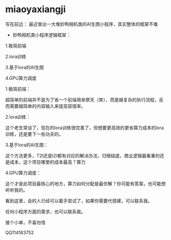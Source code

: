 # miaoyaxiangji
写在前边：
最近冒出一大堆妙鸭相机类的AI生图小程序，其实整体的框架不难

* 妙鸭相机类小程序逻辑框架：

1.极简前端

2.lora训练

3.基于lora的AI生图

4.GPU算力调度


1.极简前端：

超简单的前端并不是为了省一个前端用来祭天（笑），而是越复杂的执行流程，反而需要越简单的内容输入来提高容错率。

2.lora训练：

这个老生常谈了，现在的lora训练很完善了，但想要更高效的更省算力成本的lora训练，还是要下一些功夫的。

3.基于lora的AI生图：

这个方法更多，T2I还是I2I都有对应的解决办法，归根结底，商业逻辑最看重的还是成本，这个项目哪里的成本最高？算力

4.GPU算力调度：

这个才是此项目最核心的地方，算力如何分配是最优解？你可能有答案，也可能想听听我的。


看到这里，会的人已经可以着手尝试了，如果你需要代搭建，可以联系我。

任何小程序方面的需求，也可以联系我。


接个小单，不喜勿怪

QQ114163752

